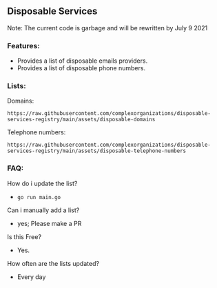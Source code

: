 ## Disposable Services

Note: The current code is garbage and will be rewritten by July 9 2021

### Features:
- Provides a list of disposable emails providers.
- Provides a list of disposable phone numbers.

### Lists:
Domains:
```
https://raw.githubusercontent.com/complexorganizations/disposable-services-registry/main/assets/disposable-domains
```
Telephone numbers:
```
https://raw.githubusercontent.com/complexorganizations/disposable-services-registry/main/assets/disposable-telephone-numbers
```

### FAQ:
How do i update the list?
- `go run main.go`

Can i manually add a list?
- yes; Please make a PR

Is this Free?
- Yes.

How often are the lists updated?
- Every day
